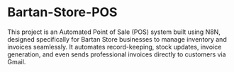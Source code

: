 # Bartan-Store-POS
This project is an Automated Point of Sale (POS) system built using N8N, designed specifically for Bartan Store businesses to manage inventory and invoices seamlessly.  It automates record-keeping, stock updates, invoice generation, and even sends professional invoices directly to customers via Gmail.
